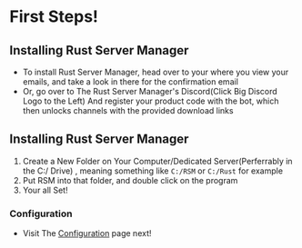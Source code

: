 # First Steps!
## Installing Rust Server Manager
- To install Rust Server Manager, head over to your where you view your emails, and take a look in there for the confirmation email
- Or, go over to The Rust Server Manager's Discord(Click Big Discord Logo to the Left) <!--[<img src="https://cdn.discordapp.com/icons/473921792759562261/1dd1cf554109faf5423e62bdda4ea187.png" width="23" height="23">](https://discord.gg/Gmtm8Bqgqv)--> And register your product code with the bot, which then unlocks channels with the provided download links

## Installing Rust Server Manager

1. Create a New Folder on Your Computer/Dedicated Server(Perferrably in the C:/ Drive) , meaning something like `C:/RSM` or `C:/Rust` for example
2. Put RSM into that folder, and double click on the program
3. Your all Set!

### Configuration

- Visit The <a href="https://graveplayz.github.io/rsmwiki/configuration" target="_blank">Configuration</a> page next!
